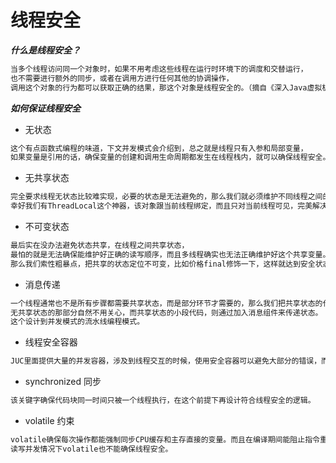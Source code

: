 # 线程安全
***什么是线程安全？***

```md
当多个线程访问同一个对象时，如果不用考虑这些线程在运行时环境下的调度和交替运行，
也不需要进行额外的同步，或者在调用方进行任何其他的协调操作，
调用这个对象的行为都可以获取正确的结果，那这个对象是线程安全的。（摘自《深入Java虚拟机》）
```

***如何保证线程安全***
* 无状态
```md
这个有点函数式编程的味道，下文并发模式会介绍到，总之就是线程只有入参和局部变量，
如果变量是引用的话，确保变量的创建和调用生命周期都发生在线程栈内，就可以确保线程安全。
```
* 无共享状态
```md
完全要求线程无状态比较难实现，必要的状态是无法避免的，那么我们就必须维护不同线程之间的不同状态，这可是个麻烦事。
幸好我们有ThreadLocal这个神器，该对象跟当前线程绑定，而且只对当前线程可见，完美解决了无共享状态的问题。
```
* 不可变状态
```md
最后实在没办法避免状态共享，在线程之间共享状态，
最怕的就是无法确保能维护好正确的读写顺序，而且多线程确实也无法正确维护好这个共享变量。
那么我们索性粗暴点，把共享的状态定位不可变，比如价格final修饰一下，这样就达到安全状态共享。
```
* 消息传递
```md
一个线程通常也不是所有步骤都需要共享状态，而是部分环节才需要的，那么我们把共享状态的代码拆开，
无共享状态的那部分自然不用关心，而共享状态的小段代码，则通过加入消息组件来传递状态。
这个设计到并发模式的流水线编程模式。
```
* 线程安全容器
```md
JUC里面提供大量的并发容器，涉及到线程交互的时候，使用安全容器可以避免大部分的错误，而且大大降低了代码的复杂度。
```
* synchronized 同步
```md
该关键字确保代码块同一时间只被一个线程执行，在这个前提下再设计符合线程安全的逻辑。
```
* volatile 约束
```md
volatile确保每次操作都能强制同步CPU缓存和主存直接的变量。而且在编译期间能阻止指令重排。
读写并发情况下volatile也不能确保线程安全。
```
